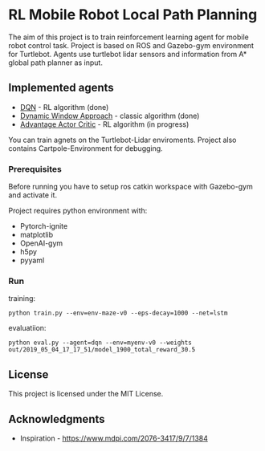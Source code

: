 # RL Mobile Robot Local Path Planning

The aim of this project is to train reinforcement learning agent for mobile robot control task. Project is based on ROS and Gazebo-gym environment for Turtlebot.
Agents use turtlebot lidar sensors and information from A* global path planner as input.

## Implemented agents

* [DQN](arxiv.org/abs/1312.5602) - RL algorithm (done)
* [Dynamic Window Approach](researchgate.net/publication/3344494_The_Dynamic_Window_Approach_to_Collision_Avoidance) - classic algorithm (done)
* [Advantage Actor Critic](papers.nips.cc/paper/1786-actor-critic-algorithms.pdf) - RL algorithm (in progress)

You can train agnets on the Turtlebot-Lidar enviroments. Project also contains Cartpole-Environment for debugging.

### Prerequisites

Before running you have to setup ros catkin workspace with Gazebo-gym and activate it.

Project requires python environment with:

* Pytorch-ignite
* matplotlib
* OpenAI-gym
* h5py
* pyyaml

### Run

training:
```
python train.py --env=env-maze-v0 --eps-decay=1000 --net=lstm
```

evaluatiion:
```
python eval.py --agent=dqn --env=myenv-v0 --weights out/2019_05_04_17_17_51/model_1900_total_reward_30.5
```

## License

This project is licensed under the MIT License.

## Acknowledgments

* Inspiration - https://www.mdpi.com/2076-3417/9/7/1384

